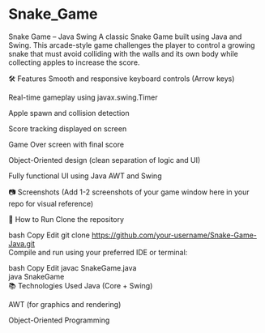 # Snake_Game
Snake Game – Java Swing
A classic Snake Game built using Java and Swing. This arcade-style game challenges the player to control a growing snake that must avoid colliding with the walls and its own body while collecting apples to increase the score.

🛠️ Features
Smooth and responsive keyboard controls (Arrow keys)

Real-time gameplay using javax.swing.Timer

Apple spawn and collision detection

Score tracking displayed on screen

Game Over screen with final score

Object-Oriented design (clean separation of logic and UI)

Fully functional UI using Java AWT and Swing

📷 Screenshots
(Add 1-2 screenshots of your game window here in your repo for visual reference)

🚀 How to Run
Clone the repository

bash
Copy
Edit
git clone https://github.com/your-username/Snake-Game-Java.git  
Compile and run using your preferred IDE or terminal:

bash
Copy
Edit
javac SnakeGame.java  
java SnakeGame  
📚 Technologies Used
Java (Core + Swing)

AWT (for graphics and rendering)

Object-Oriented Programming

